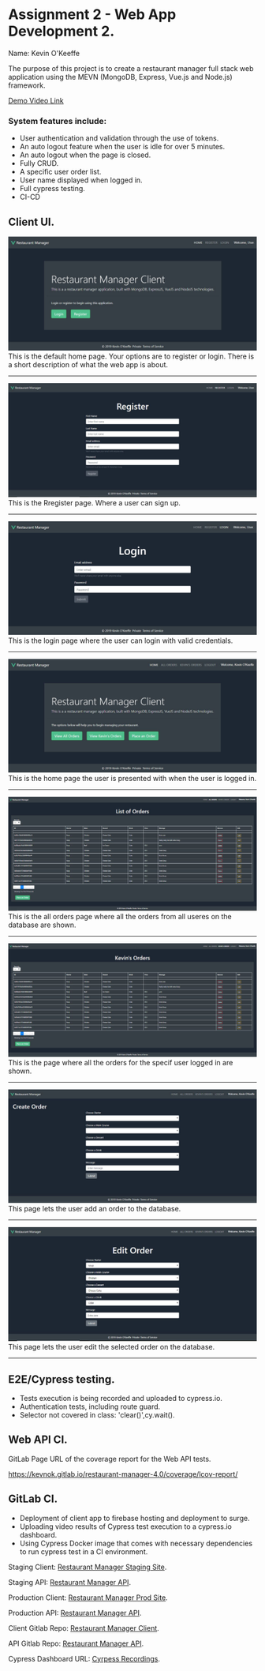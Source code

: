 # Assignment 2 - Web App Development 2.

Name: Kevin O'Keeffe

The purpose of this project is to create a restaurant manager full stack web application using the MEVN (MongoDB, Express, Vue.js and Node.js) framework. 

[Demo Video Link](https://youtu.be/vLMOONja7YM)

### System features include:
- User authentication and validation through the use of tokens.
- An auto logout feature when the user is idle for over 5 minutes.
- An auto logout when the page is closed.
- Fully CRUD.
- A specific user order list.
- User name displayed when logged in.
- Full cypress testing.
- CI-CD


## Client UI.

![Home](./img/Home.png)
This is the default home page. Your options are to register or login. There is a short description of what the web app is about.

---

![Register](./img/RegisterUser.png)
This is the Rregister page. Where a user can sign up.

---

![Login](./img/Login.png)
This is the login page where the user can login with valid credentials.

---

![Login Home](./img/HomeLoggedIn.png)
This is the home page the user is presented with when the user is logged in.

---

![All Orders](./img/AllOrders.png)
This is the all orders page where all the orders from all useres on the database are shown.

---

![User Orders](./img/UserOrders.png)
This is the page where all the orders for the specif user logged in are shown.

---

![Create Order](./img/CreateOrder.png)
This page lets the user add an order to the database.

---

![Edit Order](./img/EditAOrder.png)
This page lets the user edit the selected order on the database.

---

## E2E/Cypress testing.

- Tests execution is being recorded and uploaded to cypress.io.
- Authentication tests, including route guard.
- Selector not covered in class: 'clear()',cy.wait().

## Web API CI.

GitLab Page URL of the coverage report for the Web API tests.

https://kevnok.gitlab.io/restaurant-manager-4.0/coverage/lcov-report/

## GitLab CI.

- Deployment of client app to firebase hosting and deployment to surge.
- Uploading video results of Cypress test execution to a cypress.io dashboard.
- Using Cypress Docker image that comes with necessary dependencies to run cypress test in a CI environment.

Staging Client: [Restaurant Manager Staging Site](http://cool-shake.surge.sh/).

Staging API: [Restaurant Manager API](https://dashboard.heroku.com/apps/restaurant-manager-staging-app).

Production Client: [Restaurant Manager Prod Site](https://restaurantmanagerclient.web.app/).

Production API: [Restaurant Manager API](https://dashboard.heroku.com/apps/restaurant-manager-prod-app).

Client Gitlab Repo: [Restaurant Manager Client](https://gitlab.com/kevnok/restaurant-manager-client-side).

API Gitlab Repo: [Restaurant Manager API](https://gitlab.com/kevnok/restaurant-manager-4.0).

Cypress Dashboard URL: [Cyrpess Recordings](https://dashboard.cypress.io/projects/apx4gn/runs).

